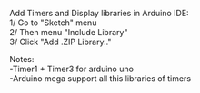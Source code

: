 Add Timers and Display libraries in Arduino IDE: \
1/ Go to "Sketch" menu \
2/ Then menu "Include Library" \
3/ Click "Add .ZIP Library.."

Notes: \
-Timer1 + Timer3 for arduino uno \
-Arduino mega support all this libraries of timers

